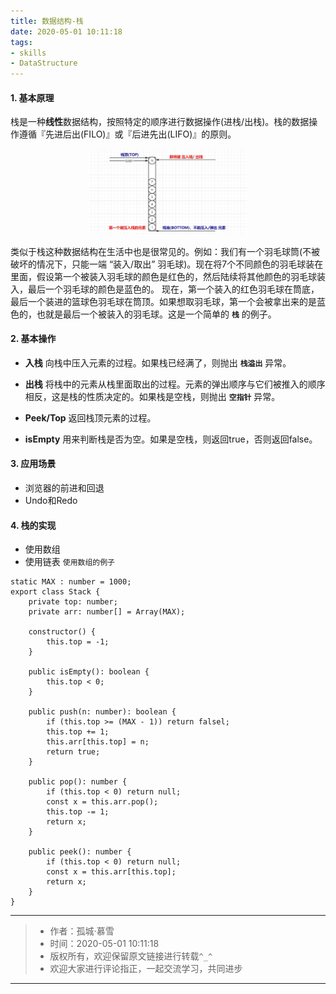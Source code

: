 ```yaml
---
title: 数据结构-栈
date: 2020-05-01 10:11:18
tags:
- skills
- DataStructure
---
```


#### 1. 基本原理
栈是一种**线性**数据结构，按照特定的顺序进行数据操作(进栈/出栈)。栈的数据操作遵循『先进后出(FILO)』或『后进先出(LIFO)』的原则。
<div align=center ><img src="./004-数据结构-栈/stack1.jpg" width="50%"></div>

类似于栈这种数据结构在生活中也是很常见的。例如：我们有一个羽毛球筒(不被破坏的情况下，只能一端 “装入/取出” 羽毛球)。现在将7个不同颜色的羽毛球装在里面，假设第一个被装入羽毛球的颜色是红色的，然后陆续将其他颜色的羽毛球装入，最后一个羽毛球的颜色是蓝色的。
现在，第一个装入的红色羽毛球在筒底，最后一个装进的篮球色羽毛球在筒顶。如果想取羽毛球，第一个会被拿出来的是蓝色的，也就是最后一个被装入的羽毛球。这是一个简单的 **`栈`** 的例子。

#### 2. 基本操作
- **入栈**
向栈中压入元素的过程。如果栈已经满了，则抛出 **`栈溢出`** 异常。

- **出栈**
将栈中的元素从栈里面取出的过程。元素的弹出顺序与它们被推入的顺序相反，这是栈的性质决定的。如果栈是空栈，则抛出 **`空指针`** 异常。

- **Peek/Top**
返回栈顶元素的过程。

- **isEmpty**
用来判断栈是否为空。如果是空栈，则返回true，否则返回false。

#### 3. 应用场景
- 浏览器的前进和回退
- Undo和Redo
#### 4. 栈的实现
- 使用数组
- 使用链表
`使用数组的例子`
```
static MAX : number = 1000;
export class Stack {
    private top: number;
    private arr: number[] = Array(MAX);

    constructor() {
        this.top = -1;
    }

    public isEmpty(): boolean {
        this.top < 0;
    }

    public push(n: number): boolean {
        if (this.top >= (MAX - 1)) return falsel;
        this.top += 1;
        this.arr[this.top] = n;
        return true;
    }

    public pop(): number {
        if (this.top < 0) return null;
        const x = this.arr.pop();
        this.top -= 1;
        return x;
    }

    public peek(): number { 
        if (this.top < 0) return null;
        const x = this.arr[this.top]; 
        return x; 
    } 
}
```

---
> * 作者：孤城·慕雪
> * 时间：2020-05-01 10:11:18
> * 版权所有，欢迎保留原文链接进行转载`^_^`
> * 欢迎大家进行评论指正，一起交流学习，共同进步
---